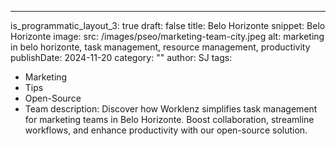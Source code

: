 ---
is_programmatic_layout_3: true
draft: false
title: Belo Horizonte
snippet: Belo Horizonte
image:
  src: /images/pseo/marketing-team-city.jpeg
  alt: marketing in belo horizonte, task management, resource management, productivity
publishDate: 2024-11-20
category: ""
author: SJ
tags:
  - Marketing
  - Tips
  - Open-Source
  - Team
description: Discover how Worklenz simplifies task management for marketing teams in Belo Horizonte. Boost collaboration, streamline workflows, and enhance productivity with our open-source solution.